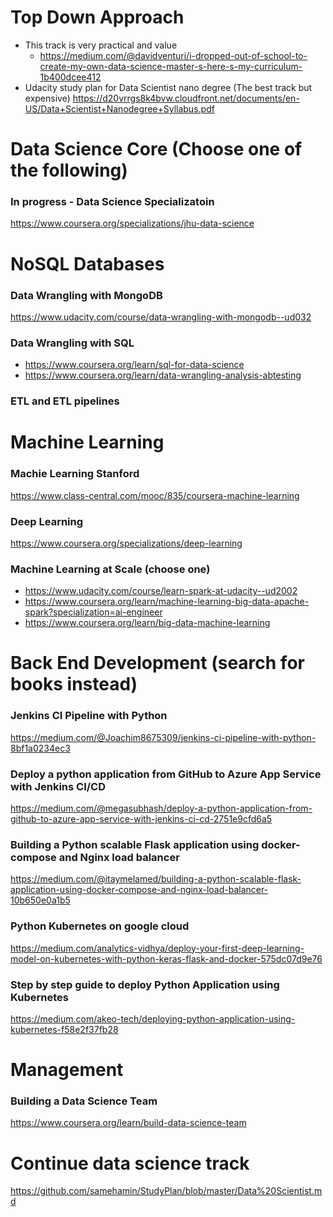 # Top Down Approach

- This track is very practical and value
  - https://medium.com/@davidventuri/i-dropped-out-of-school-to-create-my-own-data-science-master-s-here-s-my-curriculum-1b400dcee412
- Udacity study plan for Data Scientist nano degree (The best track but expensive)
https://d20vrrgs8k4bvw.cloudfront.net/documents/en-US/Data+Scientist+Nanodegree+Syllabus.pdf


# Data Science Core (Choose one of the following) 
### In progress - Data Science Specializatoin
https://www.coursera.org/specializations/jhu-data-science


# NoSQL Databases
### Data Wrangling with MongoDB
https://www.udacity.com/course/data-wrangling-with-mongodb--ud032

### Data Wrangling with SQL
- https://www.coursera.org/learn/sql-for-data-science
- https://www.coursera.org/learn/data-wrangling-analysis-abtesting

### ETL and ETL pipelines


# Machine Learning
### Machie Learning Stanford
https://www.class-central.com/mooc/835/coursera-machine-learning

### Deep Learning
https://www.coursera.org/specializations/deep-learning

### Machine Learning at Scale (choose one)
- https://www.udacity.com/course/learn-spark-at-udacity--ud2002
- https://www.coursera.org/learn/machine-learning-big-data-apache-spark?specialization=ai-engineer
- https://www.coursera.org/learn/big-data-machine-learning


# Back End Development (search for books instead)
### Jenkins CI Pipeline with Python
https://medium.com/@Joachim8675309/jenkins-ci-pipeline-with-python-8bf1a0234ec3

### Deploy a python application from GitHub to Azure App Service with Jenkins CI/CD
https://medium.com/@megasubhash/deploy-a-python-application-from-github-to-azure-app-service-with-jenkins-ci-cd-2751e9cfd6a5

### Building a Python scalable Flask application using docker-compose and Nginx load balancer
https://medium.com/@itaymelamed/building-a-python-scalable-flask-application-using-docker-compose-and-nginx-load-balancer-10b650e0a1b5

### Python Kubernetes on google cloud
https://medium.com/analytics-vidhya/deploy-your-first-deep-learning-model-on-kubernetes-with-python-keras-flask-and-docker-575dc07d9e76

### Step by step guide to deploy Python Application using Kubernetes
https://medium.com/akeo-tech/deploying-python-application-using-kubernetes-f58e2f37fb28


# Management
### Building a Data Science Team
https://www.coursera.org/learn/build-data-science-team


# Continue data science track
https://github.com/samehamin/StudyPlan/blob/master/Data%20Scientist.md
